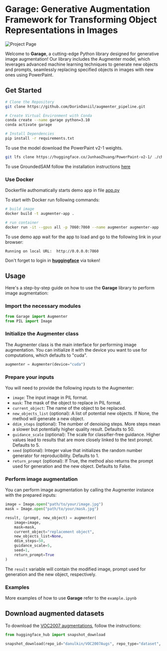# Garage: Generative Augmentation Framework for Transforming Object Representations in Images

![Project Page](examples/image.png)

Welcome to **Garage**, a cutting-edge Python library designed for generative image augmentation! Our library includes the Augmenter model, which leverages advanced machine learning techniques to generate new objects and prompts, seamlessly replacing specified objects in images with new ones using PowerPaint.

## Get Started

```bash
# Clone the Repository
git clone https://github.com/DorinDaniil/augmenter_pipeline.git

# Create Virtual Environment with Conda
conda create --name garage python=3.10
conda activate garage

# Install Dependencies
pip install -r requirements.txt
```
To use the model download the PowerPaint v2-1 weights.
```bash
git lfs clone https://huggingface.co/JunhaoZhuang/PowerPaint-v2-1/ ./checkpoints/ppt-v2-1
```

To use GroundedSAM follow the installation instructions [here](https://github.com/IDEA-Research/Grounded-Segment-Anything/tree/main)

### Use Docker
Dockerfile authomatically starts demo app in file [app.py](/home/izmesteva_ua/augmenter_pipeline/app.py)

To start with Docker run following commands:
```bash
# build image
docker build -t augmenter-app .

# run container
docker run -it --gpus all -p 7860:7860 --name augmenter augmenter-app
```

To use demo app wait for the app to load and go to the following link in your browser:
```
Running on local URL:  http://0.0.0.0:7860
```

Don't forget to login in [**huggingface**](https://huggingface.co/settings/tokens) via token!

## Usage

Here's a step-by-step guide on how to use the **Garage** library to perform image augmentation:

### Import the necessary modules

```python
from Garage import Augmenter
from PIL import Image
```

### Initialize the Augmenter class

The Augmenter class is the main interface for performing image augmentation. You can initialize it with the device you want to use for computations, which defaults to "cuda".

```python
augmenter = Augmenter(device="cuda")
```

### Prepare your inputs

You will need to provide the following inputs to the Augmenter:

- `image`: The input image in PIL format.
- `mask`: The mask of the object to replace in PIL format.
- `current_object`: The name of the object to be replaced.
- `new_objects_list` (optional): A list of potential new objects. If None, the method will generate a new object.
- `ddim_steps` (optional): The number of denoising steps. More steps mean a slower but potentially higher quality result. Defaults to 50.
- `guidance_scale` (optional): The scale for classifier-free guidance. Higher values lead to results that are more closely linked to the text prompt. Defaults to 5.
- `seed` (optional): Integer value that initializes the random number generator for reproducibility. Defaults to 1.
- `return_prompt` (optional): If True, the method also returns the prompt used for generation and the new object. Defaults to False.

### Perform image augmentation

You can perform image augmentation by calling the Augmenter instance with the prepared inputs:

```python
image = Image.open("path/to/your/image.jpg")
mask = Image.open("path/to/your/mask.jpg")

result, (prompt, new_object) = augmenter(
    image=image,
    mask=mask,
    current_object="replacement object",
    new_objects_list=None,
    ddim_steps=50,
    guidance_scale=5,
    seed=1,
    return_prompt=True
)
```

The `result` variable will contain the modified image, prompt used for generation and the new object, respectively.

### Examples

More examples of how to use **Garage** refer to the `example.ipynb`

## Download augmented datasets

To download the [VOC2007 augmentations](https://huggingface.co/datasets/danulkin/VOC2007Augs), follow the instructions:
```python
from huggingface_hub import snapshot_download

snapshot_download(repo_id="danulkin/VOC2007Augs", repo_type="dataset", local_dir = "./VOC2007Augs")
```

